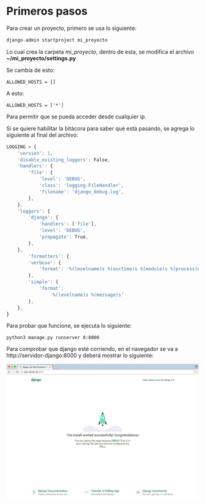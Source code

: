 # Primeros pasos

Para crear un proyecto, primero se usa lo siguiente:

```Python
django-admin startproject mi_proyecto
```

Lo cual crea la carpeta _mi_proyecto_, dentro de esta, se modifica el archivo **~/mi_proyecto/settings.py**

Se cambia de esto:
```Shell
ALLOWED_HOSTS = []
```

A esto:

```Shell
ALLOWED_HOSTS = ['*']
```

Para permitir que se pueda acceder desde cualquier ip.

Si se quiere habilitar la bitácora para saber qué está pasando, se agrega lo siguiente al final del archivo:

```Javascript
LOGGING = {
    'version': 1,
    'disable_existing_loggers': False,
    'handlers': {
        'file': {
            'level': 'DEBUG',
            'class': 'logging.FileHandler',
            'filename': 'django_debug.log',
        },
    },
    'loggers': {
        'django': {
            'handlers': ['file'],
            'level': 'DEBUG',
            'propagate': True,
        },
    },
        'formatters': {
        'verbose': {
            'format': '%(levelname)s %(asctime)s %(module)s %(process)d %(thread)d %(message)s'
        },
        'simple': {
            'format':
                '%(levelname)s %(message)s'
        },
    },
}
```
Para probar que funcione, se ejecuta lo siguiente:

```Shell
python3 manage.py runserver 0:8000
```

Para comprobar que django esté corriendo, en el navegador se va a http://servidor-django:8000 y deberá mostrar lo siguiente:

![Pantalla de Django](https://github.com/StrayChild01/pruebas-django/blob/master/imgs/django-test.png "Prueba django")

